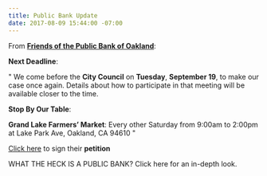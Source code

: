 ```yaml
---
title: Public Bank Update
date: 2017-08-09 15:44:00 -07:00
---
```


From [**Friends of the Public Bank of Oakland**](https://friendsofpublicbankofoakland.org/next-meeting-and-other-events/):

**Next Deadline**:

"  We come before the **City Council** on **Tuesday**, **September 19**, to make our case once again. Details about how to participate in that meeting will be available closer to the time. 

**Stop By Our Table**:

**Grand Lake Farmers’ Market**: Every other Saturday from 9:00am to 2:00pm at Lake Park Ave, Oakland, CA 94610  "

[Click here](https://friendsofpublicbankofoakland.org/petition/) to sign their **petition**

WHAT THE HECK IS A PUBLIC BANK?  Click here for an in-depth look.
